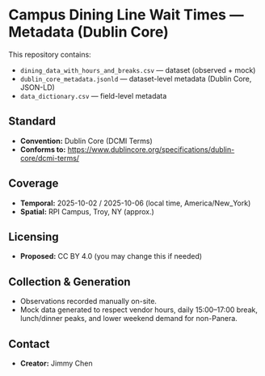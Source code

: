 # Campus Dining Line Wait Times — Metadata (Dublin Core)

This repository contains:  
- `dining_data_with_hours_and_breaks.csv` — dataset (observed + mock)  
- `dublin_core_metadata.jsonld` — dataset-level metadata (Dublin Core, JSON-LD)  
- `data_dictionary.csv` — field-level metadata

## Standard
- **Convention:** Dublin Core (DCMI Terms)  
- **Conforms to:** https://www.dublincore.org/specifications/dublin-core/dcmi-terms/

## Coverage
- **Temporal:** 2025-10-02 / 2025-10-06 (local time, America/New_York)  
- **Spatial:** RPI Campus, Troy, NY (approx.)

## Licensing
- **Proposed:** CC BY 4.0 (you may change this if needed)

## Collection & Generation
- Observations recorded manually on-site.  
- Mock data generated to respect vendor hours, daily 15:00–17:00 break, lunch/dinner peaks, and lower weekend demand for non-Panera.

## Contact
- **Creator:** Jimmy Chen

